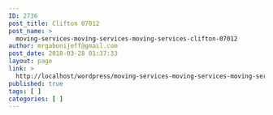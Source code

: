 ```yaml
---
ID: 2736
post_title: Clifton 07012
post_name: >
  moving-services-moving-services-moving-services-clifton-07012
author: mrgabonijeff@gmail.com
post_date: 2018-03-28 01:37:33
layout: page
link: >
  http://localhost/wordpress/moving-services-moving-services-moving-services-clifton-07012/
published: true
tags: [ ]
categories: [ ]
---
```

